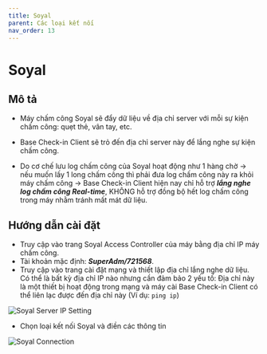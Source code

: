 ```yaml
---
title: Soyal
parent: Các loại kết nối
nav_order: 13
---
```


# Soyal

## Mô tả

- Máy chấm công Soyal sẽ đẩy dữ liệu về địa chỉ server với mỗi sự kiện chấm công: quẹt thẻ, vân tay, etc.

- Base Check-in Client sẽ trỏ đến địa chỉ server này để lắng nghe sự kiện chấm công.

- Do cơ chế lưu log chấm công của Soyal hoạt động như 1 hàng chờ → nếu muốn lấy 1 long chấm công thì phải đưa log chấm công này ra khỏi máy chấm công → Base Check-in Client hiện nay chỉ hỗ trợ ***lắng nghe log chấm công Real-time***, KHÔNG hỗ trợ đồng bộ hết log chấm công trong máy nhằm tránh mất mát dữ liệu.

## Hướng dẫn cài đặt

- Truy cập vào trang Soyal Access Controller của máy bằng địa chỉ IP máy chấm công.
- Tài khoản mặc định: ***SuperAdm/721568***.
- Truy cập vào trang cài đặt mạng và thiết lập địa chỉ lắng nghe dữ liệu. Có thể là bất kỳ địa chỉ IP nào nhưng cần đảm bảo 2 yếu tố: Địa chỉ này là một thiết bị hoạt động trong mạng và máy cài Base Check-in Client có thể liên lạc được đến địa chỉ này (Ví dụ: `ping ip`)

<img src="{{site.baseurl}}/assets/images/soyal_listening_server_address.png" alt="Soyal Server IP Setting">

- Chọn loại kết nối Soyal và điền các thông tin

<img src="{{site.baseurl}}/assets/images/soyal_filled_data.png" alt="Soyal Connection">
